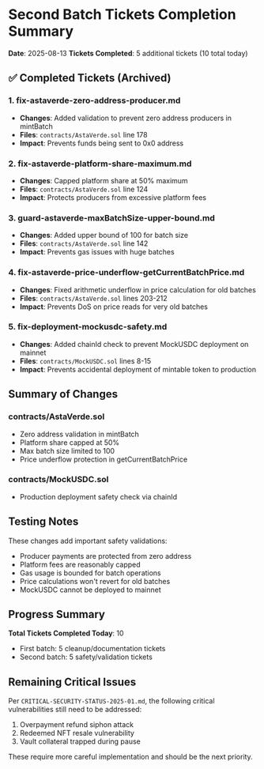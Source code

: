 # Second Batch Tickets Completion Summary

**Date**: 2025-08-13
**Tickets Completed**: 5 additional tickets (10 total today)

## ✅ Completed Tickets (Archived)

### 1. fix-astaverde-zero-address-producer.md

- **Changes**: Added validation to prevent zero address producers in mintBatch
- **Files**: `contracts/AstaVerde.sol` line 178
- **Impact**: Prevents funds being sent to 0x0 address

### 2. fix-astaverde-platform-share-maximum.md

- **Changes**: Capped platform share at 50% maximum
- **Files**: `contracts/AstaVerde.sol` line 124
- **Impact**: Protects producers from excessive platform fees

### 3. guard-astaverde-maxBatchSize-upper-bound.md

- **Changes**: Added upper bound of 100 for batch size
- **Files**: `contracts/AstaVerde.sol` line 142
- **Impact**: Prevents gas issues with huge batches

### 4. fix-astaverde-price-underflow-getCurrentBatchPrice.md

- **Changes**: Fixed arithmetic underflow in price calculation for old batches
- **Files**: `contracts/AstaVerde.sol` lines 203-212
- **Impact**: Prevents DoS on price reads for very old batches

### 5. fix-deployment-mockusdc-safety.md

- **Changes**: Added chainId check to prevent MockUSDC deployment on mainnet
- **Files**: `contracts/MockUSDC.sol` lines 8-15
- **Impact**: Prevents accidental deployment of mintable token to production

## Summary of Changes

### contracts/AstaVerde.sol

- Zero address validation in mintBatch
- Platform share capped at 50%
- Max batch size limited to 100
- Price underflow protection in getCurrentBatchPrice

### contracts/MockUSDC.sol

- Production deployment safety check via chainId

## Testing Notes

These changes add important safety validations:

- Producer payments are protected from zero address
- Platform fees are reasonably capped
- Gas usage is bounded for batch operations
- Price calculations won't revert for old batches
- MockUSDC cannot be deployed to mainnet

## Progress Summary

**Total Tickets Completed Today**: 10

- First batch: 5 cleanup/documentation tickets
- Second batch: 5 safety/validation tickets

## Remaining Critical Issues

Per `CRITICAL-SECURITY-STATUS-2025-01.md`, the following critical vulnerabilities still need to be addressed:

1. Overpayment refund siphon attack
2. Redeemed NFT resale vulnerability
3. Vault collateral trapped during pause

These require more careful implementation and should be the next priority.
